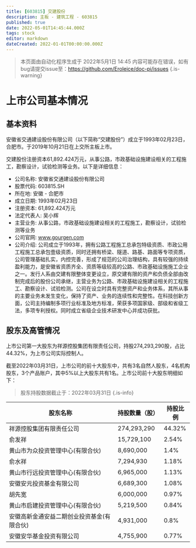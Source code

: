 ```yaml
---
title: [603815] 交建股份
description: 主板 - 建筑工程 - 603815
published: true
date: 2022-05-01T14:45:44.000Z
tags: stock
editor: markdown
dateCreated: 2022-01-01T00:00:00.000Z
---
```


> 本页面由自动化程序生成于 2022年5月1日 14:45
> 内容可能存在错误，如有bug请提交issue至：https://github.com/Eroleice/doc-pi/issues
{.is-warning}

# 上市公司基本情况

## 基本资料

安徽省交通建设股份有限公司（以下简称“交建股份”）成立于1993年02月23日，合肥市。于2019年10月21日在上交所主板上市。

交建股份注册资本61,892.424万元，从事公路，市政基础设施建设相关的工程施工，勘察设计，试验检测等业务。以下是详细信息：

- 公司名称: 安徽省交通建设股份有限公司
- 股票代码: 603815.SH
- 所在地: 安徽 - 合肥市
- 成立日期: 1993年02月23日
- 注册资本: 61,892.424万元
- 法定代表人: 吴小辉
- 主营业务: 从事公路，市政基础设施建设相关的工程施工，勘察设计，试验检测等业务
- 公司官网: www.gourgen.com
- 公司介绍: 公司成立于1993年，拥有公路工程施工总承包特级资质、市政公用工程施工总承包壹级资质，同时还拥有桥梁、隧道、路基、路面等专项资质，公司管理基础扎实，内控完善，形成了规范的公司治理结构，具有较强的持续盈利能力，是安徽省资质齐全、资质等级较高的公路、市政基础设施施工企业之一。发行人系由交建有限整体变更设立，原交建有限的资产和负债全部由改制完成后的股份公司承继，主营业务为公路、市政基础设施建设相关的工程施工、勘察设计、试验检测。公司在设立时具有完整资产和业务体系，其所从事的主要业务未发生变化，保持了资产、业务的连续性和完整性。在科技创新方面，公司主持编制多项行业标准及地方标准，荣获多项国家级、部级和省级工法，多项专利授权。同时成立省级企业技术研发中心并成功获批。


## 股东及高管情况

上市公司第一大股东为祥源控股集团有限责任公司，持股274,293,290股，占比44.32%，为上市公司实际控制人。

截至2022年03月31日，上市公司的前十大股东中，共有3名自然人股东，4名机构股东，3个产品账户，其中5%以上大股东共有1名。上市公司前十大股东明细如下：

> 股东持股数据截止于：2022年03月31日
{.is-info}

| 股东名称 | 持股数量（股） | 持股比例 |
| --- | --- | --- |
| 祥源控股集团有限责任公司 | 274,293,290 | 44.32% |
| 俞发祥 | 15,729,100 | 2.54% |
| 黄山市为众投资管理中心(有限合伙) | 8,690,000 | 1.4% |
| 俞水祥 | 7,294,930 | 1.18% |
| 黄山市行远投资管理中心(有限合伙) | 6,965,000 | 1.13% |
| 安徽安元投资基金有限公司 | 6,689,300 | 1.08% |
| 胡先宽 | 6,000,000 | 0.97% |
| 黄山市启建投资管理中心(有限合伙) | 5,219,500 | 0.84% |
| 安徽高新金通安益二期创业投资基金(有限合伙) | 4,931,000 | 0.8% |
| 安徽安华基金投资有限公司 | 4,755,900 | 0.77% |




